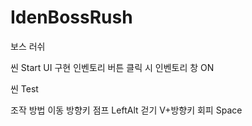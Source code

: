 # IdenBossRush
보스 러쉬

씬 Start
UI 구현
인벤토리 버튼 클릭 시 인벤토리 창 ON






씬 Test

조작 방법
이동	방향키
점프	LeftAlt
걷기	V+방향키
회피	Space